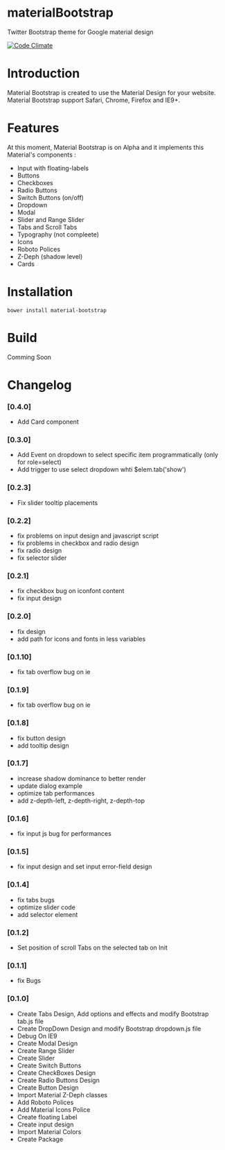 materialBootstrap
=================

Twitter Bootstrap theme for Google material design

[![Code Climate](https://codeclimate.com/github/throrin19/materialBootstrap/badges/gpa.svg)](https://codeclimate.com/github/throrin19/materialBootstrap)


Introduction
============

Material Bootstrap is created to use the Material Design for your website. Material Bootstrap support Safari, Chrome, Firefox and IE9+.

# Features

At this moment, Material Bootstrap is on Alpha and it implements this Material's components : 

- Input with floating-labels
- Buttons
- Checkboxes
- Radio Buttons
- Switch Buttons (on/off)
- Dropdown
- Modal
- Slider and Range Slider
- Tabs and Scroll Tabs
- Typography (not compleete)
- Icons
- Roboto Polices
- Z-Deph (shadow level)
- Cards

# Installation

```
bower install material-bootstrap
```

# Build

Comming Soon

# Changelog

### [0.4.0]
-    Add Card component
### [0.3.0]
-    Add Event on dropdown to select specific item programmatically (only for role=select)
-    Add trigger to use select dropdown whti $elem.tab('show')
### [0.2.3]
-    Fix slider tooltip placements
### [0.2.2]
-    fix problems on input design and javascript script
-    fix problems in checkbox and radio design
-    fix radio design
-    fix selector slider

### [0.2.1]
-    fix checkbox bug on iconfont content
-    fix input design

### [0.2.0]
-    fix design
-    add path for icons and fonts in less variables

### [0.1.10]
-    fix tab overflow bug on ie

### [0.1.9]
-    fix tab overflow bug on ie

### [0.1.8]
-    fix button design
-    add tooltip design

### [0.1.7]
-    increase shadow dominance to better render
-    update dialog example
-    optimize tab performances
-    add z-depth-left, z-depth-right, z-depth-top

### [0.1.6]
-    fix input js bug for performances

### [0.1.5]
-    fix input design and set input error-field design

### [0.1.4]
-    fix tabs bugs
-    optimize slider code
-    add selector element

### [0.1.2]
-    Set position of scroll Tabs on the selected tab on Init

### [0.1.1]
-    fix Bugs

### [0.1.0]
- Create Tabs Design, Add options and effects and modify Bootstrap tab.js file
- Create DropDown Design and modify Bootstrap dropdown.js file
- Debug On IE9
- Create Modal Design
- Create Range Slider
- Create Slider
- Create Switch Buttons
- Create CheckBoxes Design
- Create Radio Buttons Design
- Create Button Design
- Import Material Z-Deph classes
- Add Roboto Polices
- Add Material Icons Police
- Create floating Label
- Create input design
- Import Material Colors
- Create Package